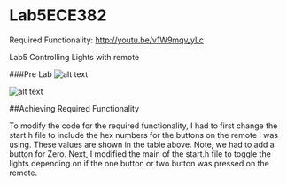 Lab5ECE382
==========

Required Functionality:
http://youtu.be/v1W9mqv_yLc


Lab5 Controlling Lights with remote


###Pre Lab
![alt text](http://i59.tinypic.com/2hgrayf.png)

![alt text](http://i59.tinypic.com/2zpmkrc.png)





##Achieving Required Functionality

To modify the code for the required functionality, I had to first change the start.h file to include the hex numbers for the buttons on the remote I was using.  These values are shown in the table above.  Note, we had to add a button for Zero. Next, I modified the main of the start.h file to toggle the lights depending on if the one button or two button was pressed on the remote.
